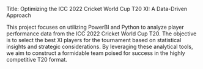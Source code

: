 Title: Optimizing the ICC 2022 Cricket World Cup T20 XI: A Data-Driven Approach

This project focuses on utilizing PowerBI and Python to analyze player performance data from the ICC 2022 Cricket World Cup T20. The objective is to select the best XI players for the tournament based on statistical insights and strategic considerations. By leveraging these analytical tools, we aim to construct a formidable team poised for success in the highly competitive T20 format.
